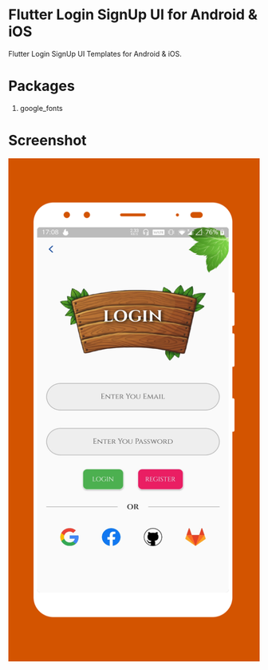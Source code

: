 # Flutter Login SignUp UI for Android & iOS 
 Flutter Login SignUp UI Templates for Android & iOS.

# Packages 
1) google_fonts

# Screenshot

<img src="https://github.com/stevie1mat/Flutter-Login-Sign-Up-UI-Android-iOS/blob/main/tia7116700193736195040.png">

